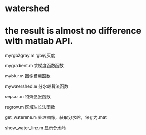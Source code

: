 # watershed

# the result  is almost no difference with matlab API.


myrgb2gray.m       rgb转灰度

mygradient.m       求梯度函数函数

myblur.m           图像模糊函数 

mywatershed.m     分水岭算法函数

sepcor.m         特殊膨胀函数

regrow.m      区域生长法函数

get_waterline.m   处理图像，获取分水岭，保存为.mat

show_water_line.m   显示分水岭
